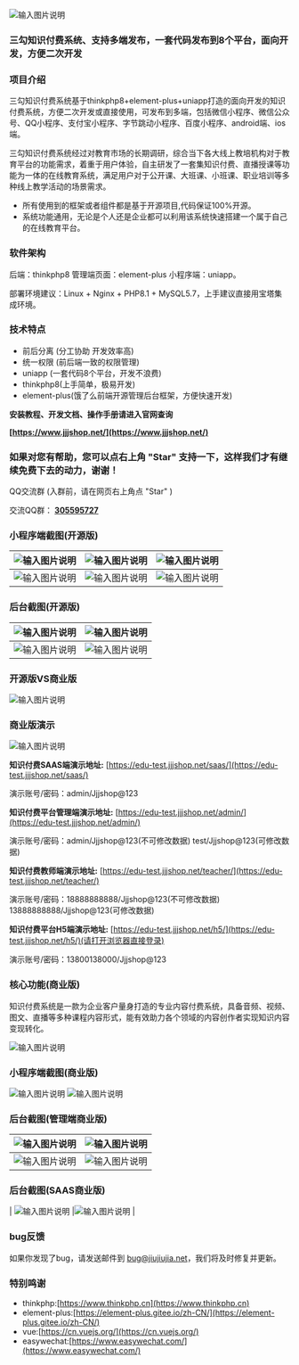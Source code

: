 ![输入图片说明](https://www.jjjshop.net/gitee/all/zzs01.png)
### 三勾知识付费系统、支持多端发布，一套代码发布到8个平台，面向开发，方便二次开发

### 项目介绍


三勾知识付费系统基于thinkphp8+element-plus+uniapp打造的面向开发的知识付费系统，方便二次开发或直接使用，可发布到多端，包括微信小程序、微信公众号、QQ小程序、支付宝小程序、字节跳动小程序、百度小程序、android端、ios端。

三勾知识付费系统经过对教育市场的长期调研，综合当下各大线上教培机构对于教育平台的功能需求，着重于用户体验，自主研发了一套集知识付费、直播授课等功能为一体的在线教育系统，满足用户对于公开课、大班课、小班课、职业培训等多种线上教学活动的场景需求。

- 所有使用到的框架或者组件都是基于开源项目,代码保证100%开源。
- 系统功能通用，无论是个人还是企业都可以利用该系统快速搭建一个属于自己的在线教育平台。

### 软件架构

后端：thinkphp8 管理端页面：element-plus 小程序端：uniapp。

部署环境建议：Linux + Nginx + PHP8.1 + MySQL5.7，上手建议直接用宝塔集成环境。

### 技术特点
- 前后分离 (分工协助 开发效率高)
- 统一权限 (前后端一致的权限管理)
- uniapp (一套代码8个平台，开发不浪费)
- thinkphp8(上手简单，极易开发)
- element-plus(饿了么前端开源管理后台框架，方便快速开发)

**安装教程、开发文档、操作手册请进入官网查询** 

  **[https://www.jjjshop.net/](https://www.jjjshop.net/)** 

 ### 如果对您有帮助，您可以点右上角 "Star" 支持一下，这样我们才有继续免费下去的动力，谢谢！

QQ交流群 (入群前，请在网页右上角点 "Star" )

交流QQ群： **[305595727](http://)** 

### 小程序端截图(开源版)
| ![输入图片说明](https://www.jjjshop.net/gitee/all/zqt01.png)  | ![输入图片说明](https://www.jjjshop.net/gitee/all/zqt02.png)  |![输入图片说明](https://www.jjjshop.net/gitee/all/zqt03.png)  |
|---|---|---|
| ![输入图片说明](https://www.jjjshop.net/gitee/all/zqt04.png)  | ![输入图片说明](https://www.jjjshop.net/gitee/all/zqt05.png)  |![输入图片说明](https://www.jjjshop.net/gitee/all/zqt06.png)  |

### 后台截图(开源版)
| ![输入图片说明](https://www.jjjshop.net/gitee/all/zht01.png)  |![输入图片说明](https://www.jjjshop.net/gitee/all/zht02.png) |
|---|---|
| ![输入图片说明](https://www.jjjshop.net/gitee/all/zht03.png)  |![输入图片说明](https://www.jjjshop.net/gitee/all/zht04.png) |

### 开源版VS商业版
![输入图片说明](https://www.jjjshop.net/gitee/all/zzs02.png)

### 商业版演示
![输入图片说明](https://www.jjjshop.net/gitee/all/zzs03.png)

**知识付费SAAS端演示地址:**  [https://edu-test.jjjshop.net/saas/](https://edu-test.jjjshop.net/saas/)

演示账号/密码：admin/Jjjshop@123

 **知识付费平台管理端演示地址:**  [https://edu-test.jjjshop.net/admin/](https://edu-test.jjjshop.net/admin/)

演示账号/密码：admin/Jjjshop@123(不可修改数据) test/Jjjshop@123(可修改数据)

 **知识付费教师端演示地址:**  [https://edu-test.jjjshop.net/teacher/](https://edu-test.jjjshop.net/teacher/)

演示账号/密码：18888888888/Jjjshop@123(不可修改数据) 13888888888/Jjjshop@123(可修改数据)
 
**知识付费平台H5端演示地址:**  [https://edu-test.jjjshop.net/h5/](https://edu-test.jjjshop.net/h5/)(请打开浏览器直接登录)

演示账号/密码：13800138000/Jjjshop@123


### 核心功能(商业版) 
 
知识付费系统是一款为企业客户量身打造的专业内容付费系统，具备音频、视频、图文、直播等多种课程内容形式，能有效助力各个领域的内容创作者实现知识内容变现转化。   

![输入图片说明](https://www.jjjshop.net/gitee/all/zzs04.png)


### 小程序端截图(商业版)
![输入图片说明](https://www.jjjshop.net/gitee/all/zapp-1.png)
![输入图片说明](https://www.jjjshop.net/gitee/all/zapp-2.png) 
 
### 后台截图(管理端商业版)
| ![输入图片说明](https://www.jjjshop.net/gitee/all/zshop-1.png)  |![输入图片说明](https://www.jjjshop.net/gitee/all/zshop-2.png) |
|---|---|
| ![输入图片说明](https://www.jjjshop.net/gitee/all/zshop-3.png)  |![输入图片说明](https://www.jjjshop.net/gitee/all/zshop-4.png) |

### 后台截图(SAAS商业版)
| ![输入图片说明](https://www.jjjshop.net/gitee/all/zsaas-1.png)  |![输入图片说明](https://www.jjjshop.net/gitee/all/zsaas-2.png) |


 ### bug反馈

如果你发现了bug，请发送邮件到 bug@jiujiujia.net，我们将及时修复并更新。 

 ### 特别鸣谢 
- thinkphp:[https://www.thinkphp.cn](https://www.thinkphp.cn)
- element-plus:[https://element-plus.gitee.io/zh-CN/](https://element-plus.gitee.io/zh-CN/)
- vue:[https://cn.vuejs.org/](https://cn.vuejs.org/)
- easywechat:[https://www.easywechat.com/](https://www.easywechat.com/)

 